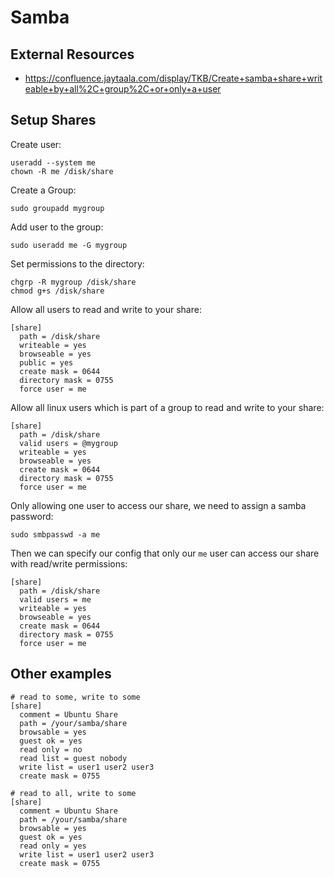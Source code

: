 Samba
=====

External Resources
------------------

-   https://confluence.jaytaala.com/display/TKB/Create+samba+share+writeable+by+all%2C+group%2C+or+only+a+user

Setup Shares
------------

Create user:

    useradd --system me
    chown -R me /disk/share

Create a Group:

    sudo groupadd mygroup

Add user to the group:

    sudo useradd me -G mygroup

Set permissions to the directory:

    chgrp -R mygroup /disk/share
    chmod g+s /disk/share

Allow all users to read and write to your share:

    [share]
      path = /disk/share
      writeable = yes
      browseable = yes
      public = yes
      create mask = 0644
      directory mask = 0755
      force user = me

Allow all linux users which is part of a group to read and write to your share:

    [share]
      path = /disk/share
      valid users = @mygroup
      writeable = yes
      browseable = yes
      create mask = 0644
      directory mask = 0755
      force user = me

Only allowing one user to access our share, we need to assign a samba password:

    sudo smbpasswd -a me

Then we can specify our config that only our `me` user can access our share with read/write permissions:

    [share]
      path = /disk/share
      valid users = me
      writeable = yes
      browseable = yes
      create mask = 0644
      directory mask = 0755
      force user = me

Other examples
--------------

    # read to some, write to some
    [share]
      comment = Ubuntu Share
      path = /your/samba/share
      browsable = yes
      guest ok = yes
      read only = no
      read list = guest nobody
      write list = user1 user2 user3
      create mask = 0755

    # read to all, write to some
    [share]
      comment = Ubuntu Share
      path = /your/samba/share
      browsable = yes
      guest ok = yes
      read only = yes
      write list = user1 user2 user3
      create mask = 0755
